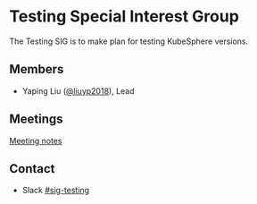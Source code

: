 # Testing Special Interest Group

The Testing SIG is to make plan for testing KubeSphere versions.

## Members

- Yaping Liu ([@liuyp2018](https://github.com/liuyp2018)), Lead

## Meetings

[Meeting notes](https://docs.google.com/document/d/191w4_ePxBSEklZjKTSiYw7XwDH9_gCIVOt6cKkTvqYc/)

## Contact

- Slack [#sig-testing](https://kubesphere.slack.com/messages/sig-testing)
